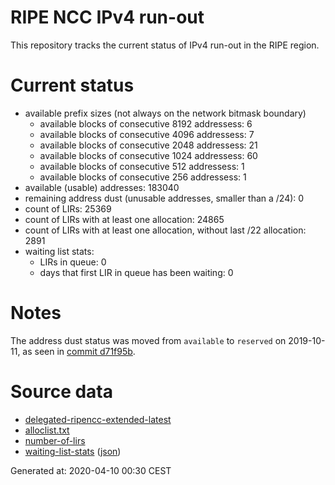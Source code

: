 # RIPE NCC IPv4 run-out
This repository tracks the current status of IPv4 run-out in the RIPE region.

# Current status
- available prefix sizes (not always on the network bitmask boundary)
  - available blocks of consecutive 8192 addressess: 6
  - available blocks of consecutive 4096 addressess: 7
  - available blocks of consecutive 2048 addressess: 21
  - available blocks of consecutive 1024 addressess: 60
  - available blocks of consecutive 512 addressess: 1
  - available blocks of consecutive 256 addressess: 1
- available (usable) addresses: 183040
- remaining address dust (unusable addresses, smaller than a /24): 0
- count of LIRs: 25369
- count of LIRs with at least one allocation: 24865
- count of LIRs with at least one allocation, without last /22 allocation: 2891
- waiting list stats:
  - LIRs in queue: 0
  - days that first LIR in queue has been waiting: 0

# Notes
The address dust status was moved from `available` to `reserved` on 2019-10-11, as seen in [commit d71f95b](https://github.com/zajdee/ripe-ncc-ipv4-runout/commit/d71f95b1f7c9f639556e395e4ad0f41e54834954).

# Source data
- [delegated-ripencc-extended-latest](https://ftp.ripe.net/pub/stats/ripencc/delegated-ripencc-extended-latest)
- [alloclist.txt](https://ftp.ripe.net/pub/stats/ripencc/membership/alloclist.txt)
- [number-of-lirs](https://labs.ripe.net/statistics/number-of-lirs)
- [waiting-list-stats](https://www.ripe.net/manage-ips-and-asns/ipv4/ipv4-waiting-list) ([json](https://www-static.ripe.net/dynamic/ipv4-waiting-list/stats.json))

Generated at: 2020-04-10 00:30 CEST
